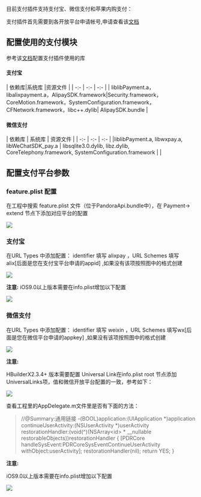 目前支付插件支持支付宝、微信支付和苹果内购支付：

支付插件首先需要到各开放平台申请帐号,申请查看该[文档](http://ask.dcloud.net.cn/article/71)

## 配置使用的支付模块
参考该[文档](/5PlusDocs/usemodule/iOSModuleConfig/common.md)配置支付插件使用的库

#### 支付宝
| 依赖库|系统库 |资源文件 | 
|  -:-  |  -:-  |  -:-  |
| liblibPayment.a，libalixpayment.a，AlipaySDK.framework|Security.framework，CoreMotion.framework，SystemConfiguration.framework，CFNetwork.framework，libc++.dylib| AlipaySDK.bundle |

#### 微信支付
| 依赖库 | 系统库 | 资源文件 |
|  -:-  |  -:-  |  -:-  |
|liblibPayment.a, libwxpay.a, libWeChatSDK_pay.a | libsqlite3.0.dylib, libz.dylib, CoreTelephony.framework, SystemConfiguration.framework  |  |


## 配置支付平台参数
### feature.plist 配置
在工程中搜索 feature.plist 文件（位于PandoraApi.bundle中），在 Payment-> extend 节点下添加对应平台的配置

![](https://img.cdn.aliyun.dcloud.net.cn/nativedocs/5SDKiOS/pay/52440.png)

### 支付宝

在URL Types 中添加配置： identifier 填写 alixpay ，URL Schemes 填写 alix[后面是您在支付宝平台申请的appid] ,如果没有该项按照图中的格式创建

![](https://img.cdn.aliyun.dcloud.net.cn/nativedocs/5SDKiOS/pay/52442.png)


**注意:**
iOS9.0以上版本需要在info.plist增加以下配置

![](https://img.cdn.aliyun.dcloud.net.cn/nativedocs/5SDKiOS/pay/52443.png)


### 微信支付
在URL Types 中添加配置： identifier 填写 weixin ，URL Schemes 填写wx[后面是您在微信平台申请的appkey] ,如果没有该项按照图中的格式创建

![](https://img.cdn.aliyun.dcloud.net.cn/nativedocs/5SDKiOS/pay/52441.png)


**注意:**

<a id="ulink"/>
HBuilderX2.3.4+ 版本需要配置 Universal Link在info.plist root 节点添加UniversalLinks项，值和微信开放平台配置的一致，参考如下：

![](https://img.cdn.aliyun.dcloud.net.cn/nativedocs/5SDKiOS/pay/42488.png)


查看工程里的AppDelegate.m文件里是否有下面的方法：

> //@Summary:通用链接
-(BOOL)application:(UIApplication *)application continueUserActivity:(NSUserActivity *)userActivity restorationHandler:(void(^)(NSArray<id<UIUserActivityRestoring>> * __nullable restorableObjects))restorationHandler {
    [PDRCore handleSysEvent:PDRCoreSysEventContinueUserActivity withObject:userActivity];
    restorationHandler(nil);
    return YES;
}

**注意:**

iOS9.0以上版本需要在info.plist增加以下配置

![](https://img.cdn.aliyun.dcloud.net.cn/nativedocs/5SDKiOS/pay/45099.png)

